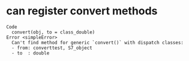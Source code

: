# can register convert methods

    Code
      convert(obj, to = class_double)
    Error <simpleError>
      Can't find method for generic `convert()` with dispatch classes:
      - from: converttest, S7_object
      - to  : double

